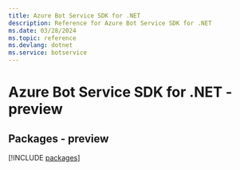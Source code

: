 ```yaml
---
title: Azure Bot Service SDK for .NET
description: Reference for Azure Bot Service SDK for .NET
ms.date: 03/28/2024
ms.topic: reference
ms.devlang: dotnet
ms.service: botservice
---
```

# Azure Bot Service SDK for .NET - preview
## Packages - preview
[!INCLUDE [packages](bot-service-index.md)]
